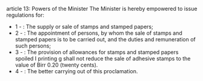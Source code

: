 article 13: Powers of the Minister
The Minister is hereby empowered to issue regulations for: 
<ul>
			<li>1 - : The supply or sale of stamps and stamped papers; <ul>
			</ul></li>			<li>2 - : The appointment of persons, by whom the sale of stamps and stamped papers is to be carried out, and the duties and remuneration of such persons; <ul>
			</ul></li>			<li>3 - : The provision of allowances for stamps and stamped papers spoiled I printing g shall not reduce the sale of adhesive stamps to the value of Birr 0.20 (twenty cents).<ul>
			</ul></li>			<li>4 - : The better carrying out of this proclamation. <ul>
			</ul></li></ul>